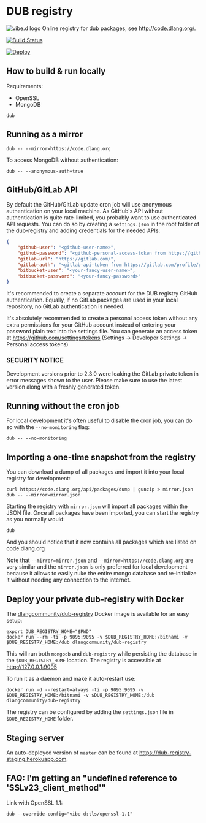 DUB registry
============

![vibe.d logo](public/images/logo-small.png) Online registry for [dub](https://github.com/dlang/dub/) packages, see <http://code.dlang.org/>.

[![Build Status](https://travis-ci.com/dlang/dub-registry.svg)](https://travis-ci.com/dlang/dub-registry)

[![Deploy](https://www.herokucdn.com/deploy/button.png)](https://www.heroku.com/deploy?template=https://github.com/dlang/dub-registry)

How to build & run locally
--------------------------

Requirements:
- OpenSSL
- MongoDB

```
dub
```

Running as a mirror
-------------------

```
dub -- --mirror=https://code.dlang.org
```

To access MongoDB without authentication:
```
dub -- --anonymous-auth=true
```

GitHub/GitLab API
-----------------

By default the GitHub/GitLab update cron job will use anonymous authentication on your local machine. As GitHub's API without authentication is quite rate-limited, you probably want to use authenticated API requests.
You can do so by creating a `settings.json` in the root folder of the dub-registry and adding credentials for the needed APIs:

```json
{
	"github-user": "<github-user-name>",
	"github-password": "<github-personal-access-token from https://github.com/settings/tokens>",
	"gitlab-url": "https://gitlab.com/",
	"gitlab-auth": "<gitlab-api-token from https://gitlab.com/profile/personal_access_tokens>",
	"bitbucket-user": "<your-fancy-user-name>",
	"bitbucket-password": "<your-fancy-password>"
}
```

It's recommended to create a separate account for the DUB registry GitHub authentication. Equally, if no GitLab packages are used in your local repository, no GitLab authentication is needed.

It's absolutely recommended to create a personal access token without any extra permissions for your GitHub account instead of entering your password plain text into the settings file. You can generate an access token at https://github.com/settings/tokens (Settings -> Developer Settings -> Personal access tokens)

### SECURITY NOTICE

Development versions prior to 2.3.0 were leaking the GitLab private token in error messages shown to the user. Please make sure to use the latest version along with a freshly generated token.

Running without the cron job
----------------------------

For local development it's often useful to disable the cron job, you can do so with the `--no-monitoring` flag:

```
dub -- --no-monitoring
```

Importing a one-time snapshot from the registry
-----------------------------------------------

You can download a dump of all packages and import it into your local registry for development:

```
curl https://code.dlang.org/api/packages/dump | gunzip > mirror.json
dub -- --mirror=mirror.json
```

Starting the registry with `mirror.json` will import all packages within the JSON file.
Once all packages have been imported, you can start the registry as you normally would:

```
dub
```

And you should notice that it now contains all packages which are listed on code.dlang.org

Note that `--mirror=mirror.json` and `--mirror=https://code.dlang.org` are very similar and the `mirror.json` is only preferred for local development because it allows to easily nuke the entire mongo database and re-initialize it without needing any connection to the internet.

Deploy your private dub-registry with Docker
--------------------------------------------

The [dlangcommunity/dub-registry](https://hub.docker.com/r/dlangcommunity/dub-registry/) Docker image is available for an easy setup:

```
export DUB_REGISTRY_HOME="$PWD"
docker run --rm -ti -p 9095:9095 -v $DUB_REGISTRY_HOME:/bitnami -v $DUB_REGISTRY_HOME:/dub dlangcommunity/dub-registry
```

This will run both `mongodb` and `dub-registry` while persisting the database in the `$DUB_REGISTRY_HOME` location. The registry is accessible at http://127.0.0.1:9095

To run it as a daemon and make it auto-restart use:

```
docker run -d --restart=always -ti -p 9095:9095 -v $DUB_REGISTRY_HOME:/bitnami -v $DUB_REGISTRY_HOME:/dub dlangcommunity/dub-registry
```

The registry can be configured by adding the `settings.json` file in `$DUB_REGISTRY_HOME` folder.

Staging server
--------------

An auto-deployed version of `master` can be found at https://dub-registry-staging.herokuapp.com.

FAQ: I'm getting an "undefined reference to 'SSLv23_client_method'"
-------------------------------------------------------------------

Link with OpenSSL 1.1:

```
dub --override-config="vibe-d:tls/openssl-1.1"
```
